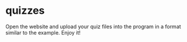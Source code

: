 # quizzes
Open the website and upload your quiz files into the program in a format similar to the example. Enjoy it!
